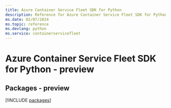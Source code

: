 ```yaml
---
title: Azure Container Service Fleet SDK for Python
description: Reference for Azure Container Service Fleet SDK for Python
ms.date: 02/07/2024
ms.topic: reference
ms.devlang: python
ms.service: containerservicefleet
---
```

# Azure Container Service Fleet SDK for Python - preview
## Packages - preview
[!INCLUDE [packages](container-service-fleet-index.md)]